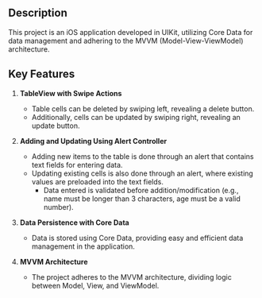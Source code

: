 ## Description
This project is an iOS application developed in UIKit, utilizing Core Data for data management and adhering to the MVVM (Model-View-ViewModel) architecture.

## Key Features
1. **TableView with Swipe Actions**
    - Table cells can be deleted by swiping left, revealing a delete button.
    - Additionally, cells can be updated by swiping right, revealing an update button.

2. **Adding and Updating Using Alert Controller**
    - Adding new items to the table is done through an alert that contains text fields for entering data.
    - Updating existing cells is also done through an alert, where existing values are preloaded into the text fields.
        - Data entered is validated before addition/modification (e.g., name must be longer than 3 characters, age must be a valid number).

3. **Data Persistence with Core Data**
    - Data is stored using Core Data, providing easy and efficient data management in the application.

4. **MVVM Architecture**
    - The project adheres to the MVVM architecture, dividing logic between Model, View, and ViewModel.
